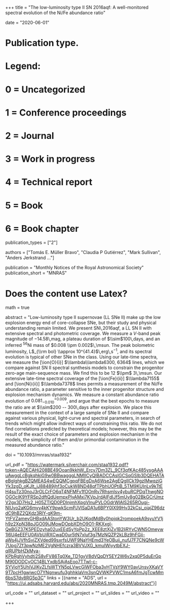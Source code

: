 +++
title = "The low-luminosity type II SN 2016aqf: A well-monitored spectral evolution of the Ni/Fe abundance ratio"

date = "2020-06-01"

# Publication type.
# Legend:
# 0 = Uncategorized
# 1 = Conference proceedings
# 2 = Journal
# 3 = Work in progress
# 4 = Technical report
# 5 = Book
# 6 = Book chapter
publication_types = ["2"]

authors = ["Tomás E. Müller Bravo", "Claudia P Gutiérrez", "Mark Sullivan", "Anders Jerkstrand ..."]

publication = "Monthly Notices of the Royal Astronomical Society"
publication_short = "MNRAS"

# Does the content use Latex?
math = true

abstract = "Low-luminosity type II supernovae (LL SNe II) make up the low explosion energy end of core-collapse SNe, but their study and physical understanding remain limited. We present SN\\,2016aqf, a LL SN II with extensive spectral and photometric coverage. We measure a $V$-band peak magnitude of $-14.58$\\,mag, a plateau duration of $\\sim$100\\,days, and an inferred $^{56}$Ni mass of $0.008 \\pm 0.002$\\,\\msun. The peak bolometric luminosity, L$_{\\rm bol} \\approx 10^{41.4}$\\,erg\\,s$^{-1}$, and its spectral evolution is typical of other SNe in the class. Using our late-time spectra, we measure the [\\ion{O}{i}] $\\lambda\\lambda6300, 6364$ lines, which we compare against SN II spectral synthesis models to constrain the progenitor zero-age main-sequence mass. We find this to be 12 $\\pm$ 3\\,\\msun. Our extensive late-time spectral coverage of the [\\ion{Fe}{ii}] $\\lambda7155$ and [\\ion{Ni}{ii}] $\\lambda7378$ lines permits a measurement of the Ni/Fe abundance ratio, a parameter sensitive to the inner progenitor structure and explosion mechanism dynamics. We measure a constant abundance ratio evolution of $0.081^{+0.009}_{-0.010}$, and argue that the best epochs to measure the ratio are at $\\sim$200 -- 300\\,days after explosion. We place this measurement in the context of a large sample of SNe II and compare against various physical, light-curve and spectral parameters, in search of trends which might allow indirect ways of constraining this ratio. We do not find correlations predicted by theoretical models; however, this may be the result of the exact choice of parameters and explosion mechanism in the models, the simplicity of them and/or primordial contamination in the measured abundance ratio."

doi = "10.1093/mnras/staa1932"

url_pdf = "https://watermark.silverchair.com/staa1932.pdf?token=AQECAHi208BE49Ooan9kkhW_Ercy7Dm3ZL_9Cf3qfKAc485ysgAAAuAwggLcBgkqhkiG9w0BBwagggLNMIICyQIBADCCAsIGCSqGSIb3DQEHATAeBglghkgBZQMEAS4wEQQMCgpqFBEgDxA6Wse2AgEQgIICk19gzIMwqziGYk3zgD_oKJlt_iJ88489jhf3oCukW8ND48qfTPbhUOPtiB_5TM9KUInLv9kTtEH4suTz30noJ3rOLCrFO6qT4NFMFv1fOOnRv7RhsmIsv4ybuRCPDqThwgNOOGOcIK9YFRSp2dftQdUempxPlyAMxi7KVpJrdAIFdIJf5mUv8g02BkGCrUmzV2gx3D7Hs2_H05ZTlQD0PDInjmhXpgVlnuPVLOGdrWlAlS265ROugi-NlUvo2aKG6myy4kKY9pwkScmPJVlSaDA1u6BPY0IX99Hv32kCsi_oiajZ96dzdC9hBZ2QXdz3RlY-gK9m-YtFVZameyGHBxdAAStonYW3Ur_b2UKqdMdBv0hpjqk2rompoekA9syuYV1jh9z2XpN38pJGO09jJMowDOpbXDhO9O1-RKXxgl-QeBGZ37K5PEDzyha02uxEEdSyYpPp2z_XEE8ztXjZv1B2ljRYvCWN5Omeyw1I6U4eEEFU0AVbUiRXCwaD0ur5tN7xIuf3g7MzNQZP2kLBz9hFGii-aWs4jJVfhSvjZXVded99sxrfsUWF9NaYHEmd3YeOBuii_nufJ7F7CNQNe9cW7Upg7Zf3pwNzME2VgNHEfczra3BVVJXG_kmulWiyytbEXJ-qlRUPbHZkMya-KPbRghVyhdtj2S8vFV86Tq0Xe_TD1gyV8dVQqDY5EY2W6v2xq0P5duErGpM90DODCyOC14BLYxdbSAjAsEoo7TTwI-c-SYVioY5UhlVJIKvZLfsWTYN5pLVwcGlWFOba3vHTVsY9WY0avUnsvXKaVY9T7pcH1gwjwcO7YNgnwufu3ghhklaVm3snQVWKPVWC1msA6fmJgTcwMm6bsS7dv8RG5p3C"
links = [{name = "ADS", url = "https://ui.adsabs.harvard.edu/abs/2020MNRAS.tmp.2049M/abstract"}]

url_code = ""
url_dataset = ""
url_project = ""
url_slides = ""
url_video = ""

+++

